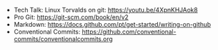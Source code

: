 - Tech Talk: Linux Torvalds on git: https://youtu.be/4XpnKHJAok8
- Pro Git: https://git-scm.com/book/en/v2
- Markdown: https://docs.github.com/pt/get-started/writing-on-github
- Conventional Commits: https://github.com/conventional-commits/conventionalcommits.org
